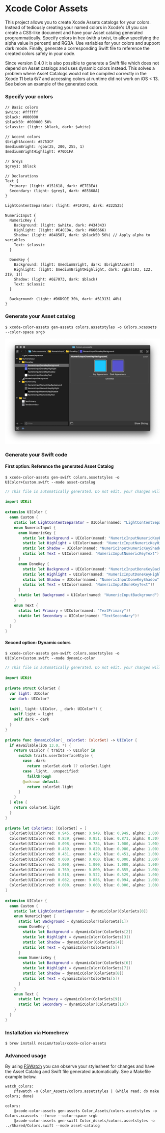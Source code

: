 # Xcode Color Assets

This project allows you to create Xcode Assets catalogs for your colors. Instead of tediously creating your named colors in Xcode's UI you can create a CSS-like document and have your Asset catalog generated programmatically. Specify colors in hex (with a twist, to allow specifying the alpha value in percent) and RGBA. Use variables for your colors and support dark mode. Finally, generate a corresponding Swift file to reference the created colors safely in your code.

Since version 0.4.0 it is also possible to generate a Swift file which does not depend on Asset catalogs and uses dynamic colors instead. This solves a problem where Asset Catalogs would not be compiled correctly in the Xcode 11 beta 6/7 and accessing colors at runtime did not work on iOS < 13. See below an example of the generated code.

### Specify your colors

```
// Basic colors
$white: #ffffff
$black: #000000
$black50: #000000 50%
$classic: (light: $black, dark: $white)

// Accent colors
$brightAccent: #5753CF
$mediumBright: rgba(25, 200, 255, 1)
$mediumBrightHighlight: #70D1FA

// Greys
$grey1: $black

// Declarations
Text {
  Primary: (light: #151618, dark: #E7E8EA)
  Secondary: (light: $grey1, dark: #85868A)
}

LightContentSeparator: (light: #F1F2F2, dark: #222525)

NumericInput {
  NumericKey {
    Background: (light: $white, dark: #434343)
    Highlight: (light: #C4CCDA, dark: #666666)
    Shadow: (light: #848587, dark: $black50 50%) // Apply alpha to variables
    Text: $classic
  }

  DoneKey {
    Background: (light: $mediumBright, dark: $brightAccent)
    Highlight: (light: $mediumBrightHighlight, dark: rgba(103, 122, 219, 1))
    Shadow: (light: #6E7073, dark: $black)
    Text: $classic
  }

  Background: (light: #D6D9DE 30%, dark: #313131 40%)
}
```

### Generate your Asset catalog

```
$ xcode-color-assets gen-assets colors.assetstyles -o Colors.xcassets --color-space srgb
```

![Xcode Screenshot](./.github/Xcode.png)

### Generate your Swift code

#### First option: Reference the generated Asset Catalog

```
$ xcode-color-assets gen-swift colors.assetstyles -o UIColor+Custom.swift --mode asset-catalog
```

```swift
// This file is automatically generated. Do not edit, your changes will be erased.

import UIKit

extension UIColor {
  enum Custom {
    static let LightContentSeparator = UIColor(named: "LightContentSeparator")!
    enum NumericInput {
      enum NumericKey {
        static let Background = UIColor(named: "NumericInputNumericKeyBackground")!
        static let Highlight = UIColor(named: "NumericInputNumericKeyHighlight")!
        static let Shadow = UIColor(named: "NumericInputNumericKeyShadow")!
        static let Text = UIColor(named: "NumericInputNumericKeyText")!
      }
      enum DoneKey {
        static let Background = UIColor(named: "NumericInputDoneKeyBackground")!
        static let Highlight = UIColor(named: "NumericInputDoneKeyHighlight")!
        static let Shadow = UIColor(named: "NumericInputDoneKeyShadow")!
        static let Text = UIColor(named: "NumericInputDoneKeyText")!
      }
      static let Background = UIColor(named: "NumericInputBackground")!
    }
    enum Text {
      static let Primary = UIColor(named: "TextPrimary")!
      static let Secondary = UIColor(named: "TextSecondary")!
    }
  }
}
```

#### Second option: Dynamic colors

```
$ xcode-color-assets gen-swift colors.assetstyles -o UIColor+Custom.swift --mode dynamic-color
```

```swift
// This file is automatically generated. Do not edit, your changes will be erased.

import UIKit

private struct ColorSet {
  var light: UIColor
  var dark: UIColor?

  init(_ light: UIColor, _ dark: UIColor?) {
    self.light = light
    self.dark = dark
  }
}

private func dynamicColor(_ colorSet: ColorSet) -> UIColor {
  if #available(iOS 13.0, *) {
    return UIColor { traits -> UIColor in
      switch traits.userInterfaceStyle {
        case .dark:
          return colorSet.dark ?? colorSet.light
        case .light, .unspecified:
          fallthrough
        @unknown default:
          return colorSet.light
      }
    }
  } else {
    return colorSet.light
  }
}

private let ColorSets: [ColorSet] = [
  ColorSet(UIColor(red: 0.945, green: 0.949, blue: 0.949, alpha: 1.00), UIColor(red: 0.133, green: 0.145, blue: 0.145, alpha: 1.00)),
  ColorSet(UIColor(red: 0.839, green: 0.851, blue: 0.871, alpha: 0.30), UIColor(red: 0.192, green: 0.192, blue: 0.192, alpha: 0.40)),
  ColorSet(UIColor(red: 0.098, green: 0.784, blue: 1.000, alpha: 1.00), UIColor(red: 0.341, green: 0.325, blue: 0.812, alpha: 1.00)),
  ColorSet(UIColor(red: 0.439, green: 0.820, blue: 0.980, alpha: 1.00), UIColor(red: 0.404, green: 0.478, blue: 0.859, alpha: 1.00)),
  ColorSet(UIColor(red: 0.431, green: 0.439, blue: 0.451, alpha: 1.00), nil),
  ColorSet(UIColor(red: 0.000, green: 0.000, blue: 0.000, alpha: 1.00), UIColor(red: 1.000, green: 1.000, blue: 1.000, alpha: 1.00)),
  ColorSet(UIColor(red: 1.000, green: 1.000, blue: 1.000, alpha: 1.00), UIColor(red: 0.263, green: 0.263, blue: 0.263, alpha: 1.00)),
  ColorSet(UIColor(red: 0.769, green: 0.800, blue: 0.855, alpha: 1.00), UIColor(red: 0.400, green: 0.400, blue: 0.400, alpha: 1.00)),
  ColorSet(UIColor(red: 0.518, green: 0.522, blue: 0.529, alpha: 1.00), UIColor(red: 0.000, green: 0.000, blue: 0.000, alpha: 1.00)),
  ColorSet(UIColor(red: 0.082, green: 0.086, blue: 0.094, alpha: 1.00), UIColor(red: 0.906, green: 0.910, blue: 0.918, alpha: 1.00)),
  ColorSet(UIColor(red: 0.000, green: 0.000, blue: 0.000, alpha: 1.00), UIColor(red: 0.522, green: 0.525, blue: 0.541, alpha: 1.00)),
]

extension UIColor {
  enum Custom {
    static let LightContentSeparator = dynamicColor(ColorSets[0])
    enum NumericInput {
      static let Background = dynamicColor(ColorSets[1])
      enum DoneKey {
        static let Background = dynamicColor(ColorSets[2])
        static let Highlight = dynamicColor(ColorSets[3])
        static let Shadow = dynamicColor(ColorSets[4])
        static let Text = dynamicColor(ColorSets[5])
      }
      enum NumericKey {
        static let Background = dynamicColor(ColorSets[6])
        static let Highlight = dynamicColor(ColorSets[7])
        static let Shadow = dynamicColor(ColorSets[8])
        static let Text = dynamicColor(ColorSets[5])
      }
    }
    enum Text {
      static let Primary = dynamicColor(ColorSets[9])
      static let Secondary = dynamicColor(ColorSets[10])
    }
  }
}
```

### Installation via Homebrew

```
$ brew install nesium/tools/xcode-color-assets
```

### Advanced usage

By using [FSWatch](https://github.com/emcrisostomo/fswatch) you can observe your stylesheet for changes and have the Asset Catalog and Swift file generated automatically. See a Makefile example below.

```make
watch_colors:
	@fswatch -o Color_Assets/colors.assetstyles | (while read; do make colors; done)

colors:
	@xcode-color-assets gen-assets Color_Assets/colors.assetstyles -o Colors.xcassets --force --color-space srgb
	@xcode-color-assets gen-swift Color_Assets/colors.assetstyles -o ../Shared/Colors.swift --mode asset-catalog
```
